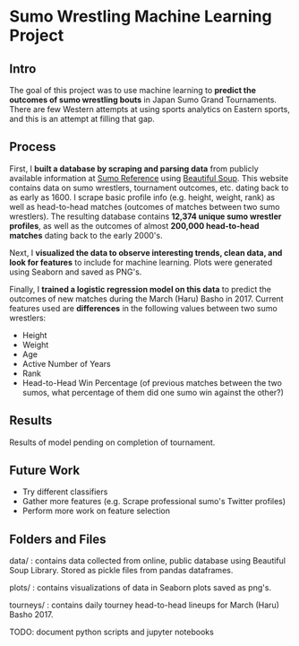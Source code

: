 # Sumo Wrestling Machine Learning Project

## Intro
The goal of this project was to use machine learning to **predict the outcomes of sumo wrestling bouts** in Japan Sumo Grand Tournaments. There are few Western attempts at using sports analytics on Eastern sports, and this is an attempt at filling that gap.

## Process
First, I **built a database by scraping and parsing data** from publicly available information at [Sumo Reference] using [Beautiful Soup]. This website contains data on sumo wrestlers, tournament outcomes, etc. dating back to as early as 1600. I scrape basic profile info (e.g. height, weight, rank) as well as head-to-head matches (outcomes of matches between two sumo wrestlers). The resulting database contains **12,374 unique sumo wrestler profiles**, as well as the outcomes of almost **200,000 head-to-head matches** dating back to the early 2000's.

Next, I **visualized the data to observe interesting trends, clean data, and look for features** to include for machine learning. Plots were generated using Seaborn and saved as PNG's.

Finally, I **trained a logistic regression model on this data** to predict the outcomes of new matches during the March (Haru) Basho in 2017. Current features used are **differences** in the following values between two sumo wrestlers:

   - Height
   - Weight
   - Age
   - Active Number of Years
   - Rank
   - Head-to-Head Win Percentage (of previous matches between the two sumos, what percentage of them did one sumo win against the other?)

## Results

Results of model pending on completion of tournament.


## Future Work

   - Try different classifiers
   - Gather more features (e.g. Scrape professional sumo's Twitter profiles)
   - Perform more work on feature selection


## Folders and Files

data/  : contains data collected from online, public database using Beautiful Soup Library. Stored as pickle files from pandas dataframes.

plots/ : contains visualizations of data in Seaborn plots saved as png's.

tourneys/ : contains daily tourney head-to-head lineups for March (Haru) Basho 2017.

TODO: document python scripts and jupyter notebooks


[Sumo Reference]: <http://sumodb.sumogames.de/>
[Beautiful Soup]: <https://www.crummy.com/software/BeautifulSoup/bs4/doc/>